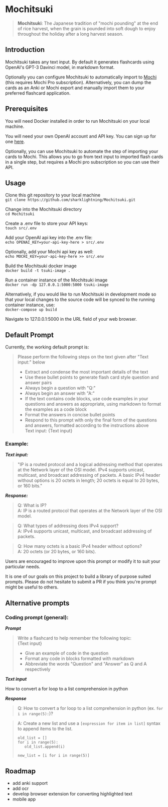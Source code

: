 # Mochitsuki
> **Mochitsuki**: The Japanese tradition of "mochi pounding" at the end of rice harvest, when the grain is pounded into soft dough to enjoy throughout the holiday after a long harvest season.

## Introduction

Mochitsuki takes any text input. By default it generates flashcards using OpenAI's GPT-3 Davinci model, in markdown format. 

Optionally you can configure Mochitsuki to automatically import to [Mochi](https://mochi.cards/) (this requires Mochi Pro subscription). Alternatively, you can dump the cards as an Anki or Mochi export and manually import them to your preferred flashcard application. 

## Prerequisites
You will need Docker installed in order to run Mochitsuki on your local machine. 

You will need your own OpenAI account and API key. You can sign up for one [here](https://openai.com/product).

Optionally, you can use Mochitsuki to automate the step of importing your cards to Mochi. This allows you to go from text input to imported flash cards in a single step, but requires a Mochi pro subscription so you can use their API.   

## Usage
Clone this git repository to your local machine  
```git clone https://github.com/sharklightning/Mochitsuki.git```

Change into the Mochitsuki directory  
```cd Mochitsuki```

Create a .env file to store your API keys:  
```touch src/.env```

Add your OpenAI api key into the .env file:  
```echo OPENAI_KEY=your-api-key-here > src/.env```

Optionally, add your Mochi api key as well:  
```echo MOCHI_KEY=your-api-key-here >> src/.env```

Build the Mochitsuki docker image  
```docker build -t tsuki-image .```

Run a container instance of the Mochitsuki image  
```docker run -dp 127.0.0.1:5000:5000 tsuki-image```

Alternatively, if you would like to run Mochitsuki in development mode so that your local changes to the source code will be synced to the running container instance, use:  
```docker-compose up build```

Navigate to 127.0.0.1:5000 in the URL field of your web browser. 

## Default Prompt

Currently, the working default prompt is:

>Please perform the following steps on the text given after "Text input:" below 
>- Extract and condense the most important details of the text
>- Use these bullet points to generate flash card style question and answer pairs
>- Always begin a question with "Q:"
>- Always begin an answer with "A:"
>- If the text contains code blocks, use code examples in your  questions and answers as appropriate, using markdown to format the examples as a code block
>- Format the answers in concise bullet points
>- Respond to this prompt with only the final form of the questions and answers, formatted according to the instructions above  
>Text input: {Text input}

### Example:

***Text input:***

>"IP is a routed protocol and a logical addressing method that operates at the Network layer of the OSI model. IPv4 supports unicast, multicast, and broadcast addressing of packets. A basic IPv4 header without options is 20 octets in length; 20 octets is equal to 20 bytes, or 160 bits."

***Response:***  

>Q: What is IP?  
>A: IP is a routed protocol that operates at the Network layer of the OSI model.

>Q: What types of addressing does IPv4 support?  
>A: IPv4 supports unicast, multicast, and broadcast addressing of packets.

>Q: How many octets is a basic IPv4 header without options?  
>A: 20 octets (or 20 bytes, or 160 bits).

Users are encouraged to improve upon this prompt or modify it to suit your particular needs. 

It is one of our goals on this project to build a library of purpose suited prompts. Please do not hesitate to submit a PR if you think you're prompt might be useful to others. 

## Alternative prompts

### Coding prompt (general):
***Prompt***  

>Write a flashcard to help remember the following topic:  
>{Text input}
>- Give an example of code in the question
>- Format any code in blocks formatted with markdown
>- Abbreviate the words "Question" and "Answer" as Q and A respectively

***Text input***

How to convert a for loop to a list comprehension in python

***Response***  

>Q: How to convert a for loop to a list comprehension in python (ex. `for i in range(5):`)?  

>A: Create a new list and use a `[expression for item in list]` syntax to append items to the list. 
>```
>old_list = []
>for i in range(5):
>    old_list.append(i)
>
>new_list = [i for i in range(5)]
>```

## Roadmap
- add anki support
- add ocr 
- develop browser extension for converting highlighted text
- mobile app
